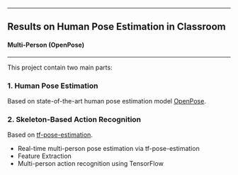 --------------------------------------------------------------------------
## Results on Human Pose Estimation in Classroom
#### Multi-Person (OpenPose)

-----------------------------------------------------------------------------------------
This project contain two main parts:
### 1. Human Pose Estimation 
Based on state-of-the-art human pose estimation model [OpenPose](https://github.com/CMU-Perceptual-Computing-Lab/openpose).

### 2. Skeleton-Based Action Recognition
Based on [tf-pose-estimation](https://github.com/ildoonet/tf-pose-estimation). 
* Real-time multi-person pose estimation via tf-pose-estimation
* Feature Extraction
* Multi-person action recognition using TensorFlow


